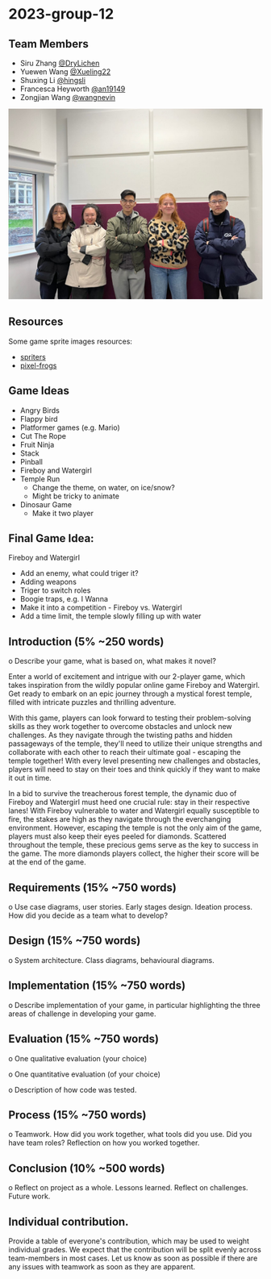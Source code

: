 # 2023-group-12
## Team Members 

- Siru Zhang [@DryLichen](https://github.com/DryLichen)
- Yuewen Wang [@Xueling22](https://github.com/Xueling22)
- Shuxing Li [@hingsli](https://github.com/hingsli)
- Francesca Heyworth [@an19149](https://github.com/an19149)
- Zongjian Wang [@wangnevin](https://github.com/wangnevin)

![group photo](./images/team.jpeg)

## Resources
Some game sprite images resources:
- [spriters](https://www.spriters-resource.com/)
- [pixel-frogs](https://pixelfrog-assets.itch.io/)

## Game Ideas

- Angry Birds
- Flappy bird
- Platformer games (e.g. Mario)
- Cut The Rope
- Fruit Ninja
- Stack
- Pinball
- Fireboy and Watergirl
- Temple Run
    - Change the theme, on water, on ice/snow?
    - Might be tricky to animate
- Dinosaur Game
    - Make it two player

## Final Game Idea:

Fireboy and Watergirl
- Add an enemy, what could triger it?
- Adding weapons
- Triger to switch roles
- Boogie traps, e.g. I Wanna
- Make it into a competition - Fireboy vs. Watergirl 
- Add a time limit, the temple slowly filling up with water

## Introduction (5% ~250 words)

o Describe your game, what is based on, what makes it novel?

Enter a world of excitement and intrigue with our 2-player game, which takes inspiration from the wildly popular online game Fireboy and Watergirl. Get ready to embark on an epic journey through a mystical forest temple, filled with intricate puzzles and thrilling adventure.

With this game, players can look forward to testing their problem-solving skills as they work together to overcome obstacles and unlock new challenges. As they navigate through the twisting paths and hidden passageways of the temple, they'll need to utilize their unique strengths and collaborate with each other to reach their ultimate goal - escaping the temple together! With every level presenting new challenges and obstacles, players will need to stay on their toes and think quickly if they want to make it out in time.

In a bid to survive the treacherous forest temple, the dynamic duo of Fireboy and Watergirl must heed one crucial rule: stay in their respective lanes! With Fireboy vulnerable to water and Watergirl equally susceptible to fire, the stakes are high as they navigate through the everchanging environment. However, escaping the temple is not the only aim of the game, players must also keep their eyes peeled for diamonds. Scattered throughout the temple, these precious gems serve as the key to success in the game. The more diamonds players collect, the higher their score will be at the end of the game.

## Requirements (15% ~750 words)

o Use case diagrams, user stories. Early stages design. Ideation process. How did you decide as a team what to develop?

## Design (15% ~750 words)

o System architecture. Class diagrams, behavioural diagrams.

## Implementation (15% ~750 words)

o Describe implementation of your game, in particular highlighting the three areas of challenge in developing your game.

## Evaluation (15% ~750 words)

o One qualitative evaluation (your choice)

o One quantitative evaluation (of your choice)

o Description of how code was tested.

## Process (15% ~750 words)

o Teamwork. How did you work together, what tools did you use. Did you have team roles? Reflection on how you worked together.

## Conclusion (10% ~500 words)

o Reflect on project as a whole. Lessons learned. Reflect on challenges. Future work.

## Individual contribution. 
Provide a table of everyone's contribution, which may be used to weight individual grades. We expect that the contribution will be split evenly across team-members in most cases. Let us know as soon as possible if there are any issues with teamwork as soon as they are apparent.
